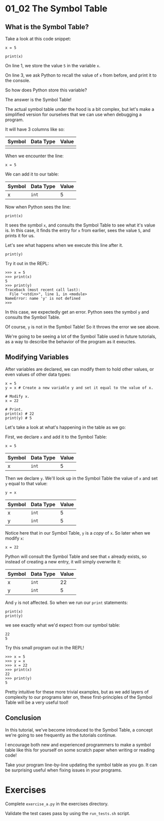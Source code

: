 # 01_02 The Symbol Table

## What is the Symbol Table?

Take a look at this code snippet:

```python3
x = 5

print(x)
```

On line 1, we store the value `5` in the variable `x`.

On line 3, we ask Python to recall the value of `x` from before, and print it to the console.

So how does Python store this variable?

The answer is the Symbol Table!

The actual symbol table under the hood is a bit complex, but let's make a simplified version for ourselves that we can use when debugging a program.

It will have 3 columns like so:

| Symbol | Data Type | Value |
| --- | --- | --- |
| | |


When we encounter the line:

```python3
x = 5
```

We can add it to our table:

| Symbol | Data Type | Value |
| --- | --- | --- |
| x | `int` | 5 |

Now when Python sees the line:

```python3
print(x)
```

It sees the symbol `x`, and consults the Symbol Table to see what it's value is. In this case, it finds the entry for `x` from earlier, sees the value `5`, and prints it for us.

Let's see what happens when we execute this line after it.

```python3
print(y)
```

Try it out in the REPL:

```python3
>>> x = 5
>>> print(x)
5
>>> print(y)
Traceback (most recent call last):
  File "<stdin>", line 1, in <module>
NameError: name 'y' is not defined
>>> 
```

In this case, we expectedly get an error. Python sees the symbol `y` and consults the Symbol Table.

Of course, `y` is not in the Symbol Table! So it throws the error we see above.

We're going to be seeing a lot of the Symbol Table used in future tutorials, as a way to describe the behavior of the program as it exeuctes.

## Modifying Variables

After variables are declared, we can modify them to hold other values, or even values of other data types:

```python3
x = 5
y = x # Create a new variable y and set it equal to the value of x.

# Modify x.
x = 22

# Print.
print(x) # 22
print(y) # 5
```

Let's take a look at what's happening in the table as we go:

First, we declare `x` and add it to the Symbol Table:

```python3
x = 5
```

| Symbol | Data Type | Value |
| --- | --- | --- |
| x | `int` | 5 | 


Then we declare `y`. We'll look up in the Symbol Table the value of `x` and set `y` equal to that value:

```python3
y = x
```

| Symbol | Data Type | Value |
| --- | --- | --- |
| x | `int` | 5 |
| y | `int` | 5 |

Notice here that in our Symbol Table, `y` is a _copy_ of `x`. So later when we modify `x`:

```python3
x = 22
```

Python will consult the Symbol Table and see that `x` already exists, so instead of creating a new entry, it will simply overwrite it:

| Symbol | Data Type | Value |
| --- | --- | --- |
| x | `int` | 22 |
| y | `int` | 5 |

And `y` is not affected. So when we run our `print` statements:

```python3
print(x)
print(y)
```

we see exactly what we'd expect from our symbol table:

```
22
5
```

Try this small program out in the REPL!

```python3
>>> x = 5
>>> y = x
>>> x = 22
>>> print(x)
22
>>> print(y)
5
```

Pretty intuitive for these more trivial examples, but as we add layers of complexity to our programs later on, these first-principles of the Symbol Table will be a very useful tool!

## Conclusion

In this tutorial, we've become introduced to the Symbol Table, a concept we're going to see frequently as the tutorials continue.

I encourage both new and experienced programmers to make a symbol table like this for yourself on some scratch paper when writing or reading code!

Take your program line-by-line updating the symbol table as you go. It can be surprising useful when fixing issues in your programs.

# Exercises

Complete `exercise_a.py` in the exercises directory.

Validate the test cases pass by using the `run_tests.sh` script.
